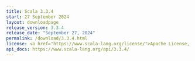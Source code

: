 ```yaml
---
title: Scala 3.3.4
start: 27 September 2024
layout: downloadpage
release_version: 3.3.4
release_date: "September 27, 2024"
permalink: /download/3.3.4.html
license: <a href="https://www.scala-lang.org/license/">Apache License, Version 2.0</a>
api_docs: https://www.scala-lang.org/api/3.3.4/
---
```

